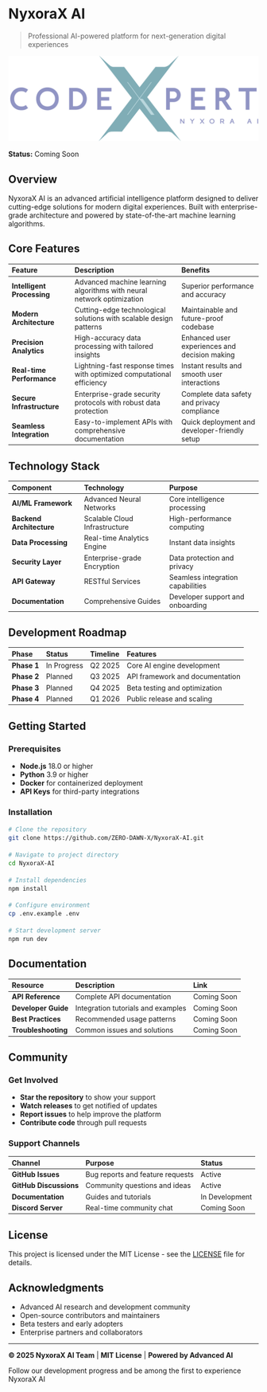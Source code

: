 # NyxoraX AI

> Professional AI-powered platform for next-generation digital experiences

![NyxoraX AI Logo](../public/codexpert-logo.png)

**Status:** Coming Soon

## Overview

NyxoraX AI is an advanced artificial intelligence platform designed to deliver cutting-edge solutions for modern digital experiences. Built with enterprise-grade architecture and powered by state-of-the-art machine learning algorithms.

## Core Features

| Feature | Description | Benefits |
|:--------|:------------|:---------|
| **Intelligent Processing** | Advanced machine learning algorithms with neural network optimization | Superior performance and accuracy |
| **Modern Architecture** | Cutting-edge technological solutions with scalable design patterns | Maintainable and future-proof codebase |
| **Precision Analytics** | High-accuracy data processing with tailored insights | Enhanced user experiences and decision making |
| **Real-time Performance** | Lightning-fast response times with optimized computational efficiency | Instant results and smooth user interactions |
| **Secure Infrastructure** | Enterprise-grade security protocols with robust data protection | Complete data safety and privacy compliance |
| **Seamless Integration** | Easy-to-implement APIs with comprehensive documentation | Quick deployment and developer-friendly setup |

## Technology Stack

| Component | Technology | Purpose |
|:----------|:-----------|:--------|
| **AI/ML Framework** | Advanced Neural Networks | Core intelligence processing |
| **Backend Architecture** | Scalable Cloud Infrastructure | High-performance computing |
| **Data Processing** | Real-time Analytics Engine | Instant data insights |
| **Security Layer** | Enterprise-grade Encryption | Data protection and privacy |
| **API Gateway** | RESTful Services | Seamless integration capabilities |
| **Documentation** | Comprehensive Guides | Developer support and onboarding |

## Development Roadmap

| Phase | Status | Timeline | Features |
|:------|:-------|:---------|:---------|
| **Phase 1** | In Progress | Q2 2025 | Core AI engine development |
| **Phase 2** | Planned | Q3 2025 | API framework and documentation |
| **Phase 3** | Planned | Q4 2025 | Beta testing and optimization |
| **Phase 4** | Planned | Q1 2026 | Public release and scaling |

## Getting Started

### Prerequisites

- **Node.js** 18.0 or higher
- **Python** 3.9 or higher
- **Docker** for containerized deployment
- **API Keys** for third-party integrations

### Installation

```bash
# Clone the repository
git clone https://github.com/ZERO-DAWN-X/NyxoraX-AI.git

# Navigate to project directory
cd NyxoraX-AI

# Install dependencies
npm install

# Configure environment
cp .env.example .env

# Start development server
npm run dev
```

## Documentation

| Resource | Description | Link |
|:---------|:------------|:-----|
| **API Reference** | Complete API documentation | Coming Soon |
| **Developer Guide** | Integration tutorials and examples | Coming Soon |
| **Best Practices** | Recommended usage patterns | Coming Soon |
| **Troubleshooting** | Common issues and solutions | Coming Soon |

## Community

### Get Involved

- **Star the repository** to show your support
- **Watch releases** to get notified of updates
- **Report issues** to help improve the platform
- **Contribute code** through pull requests

### Support Channels

| Channel | Purpose | Status |
|:--------|:--------|:-------|
| **GitHub Issues** | Bug reports and feature requests | Active |
| **GitHub Discussions** | Community questions and ideas | Active |
| **Documentation** | Guides and tutorials | In Development |
| **Discord Server** | Real-time community chat | Coming Soon |

## License

This project is licensed under the MIT License - see the [LICENSE](LICENSE) file for details.

## Acknowledgments

- Advanced AI research and development community
- Open-source contributors and maintainers
- Beta testers and early adopters
- Enterprise partners and collaborators

---

**© 2025 NyxoraX AI Team** | **MIT License** | **Powered by Advanced AI**

Follow our development progress and be among the first to experience NyxoraX AI